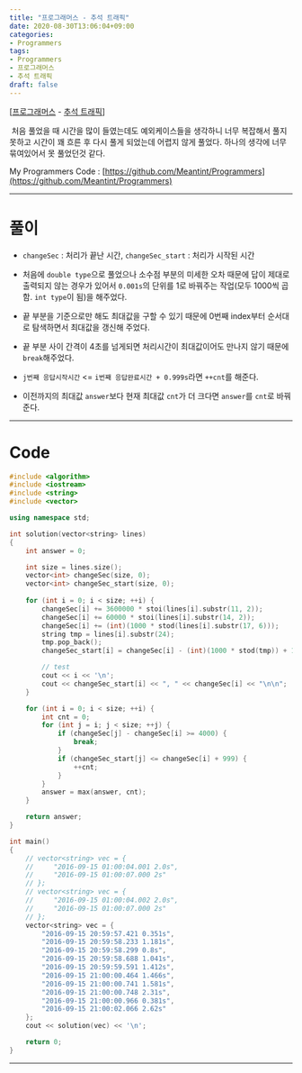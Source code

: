 ```yaml
---
title: "프로그래머스 - 추석 트래픽"
date: 2020-08-30T13:06:04+09:00
categories:
- Programmers
tags:
- Programmers
- 프로그래머스
- 추석 트래픽
draft: false
---
```


[[프로그래머스](https://programmers.co.kr/learn/courses/30/lessons/17676) - [추석 트래픽](https://programmers.co.kr/learn/courses/30/lessons/17676)]

&nbsp;처음 풀었을 때 시간을 많이 들였는데도 예외케이스들을 생각하니 너무 복잡해서 풀지 못하고 시간이 꽤 흐른 후 다시 풀게 되었는데 어렵지 않게 풀었다. 하나의 생각에 너무 묶여있어서 못 풀었던것 같다.

My Programmers Code : [https://github.com/Meantint/Programmers](https://github.com/Meantint/Programmers)

<hr>

# 풀이

- `changeSec` : 처리가 끝난 시간, `changeSec_start` : 처리가 시작된 시간

- 처음에 `double type`으로 풀었으나 소수점 부분의 미세한 오차 때문에 답이 제대로 출력되지 않는 경우가 있어서 `0.001s`의 단위를 1로 바꿔주는 작업(모두 1000씩 곱함. `int type`이 됨)을 해주었다.

- 끝 부분을 기준으로만 해도 최대값을 구할 수 있기 때문에 0번째 index부터 순서대로 탐색하면서 최대값을 갱신해 주었다.

- 끝 부분 사이 간격이 4초를 넘게되면 처리시간이 최대값이어도 만나지 않기 때문에 `break`해주었다.

- `j번째 응답시작시간` <= `i번째 응답완료시간 + 0.999s`라면 `++cnt`를 해준다.

- 이전까지의 최대값 `answer`보다 현재 최대값 `cnt`가 더 크다면 `answer`를 `cnt`로 바꿔준다.
  
<hr>

# Code
```C++
#include <algorithm>
#include <iostream>
#include <string>
#include <vector>

using namespace std;

int solution(vector<string> lines)
{
    int answer = 0;

    int size = lines.size();
    vector<int> changeSec(size, 0);
    vector<int> changeSec_start(size, 0);
    
    for (int i = 0; i < size; ++i) {
        changeSec[i] += 3600000 * stoi(lines[i].substr(11, 2));
        changeSec[i] += 60000 * stoi(lines[i].substr(14, 2));
        changeSec[i] += (int)(1000 * stod(lines[i].substr(17, 6)));
        string tmp = lines[i].substr(24);
        tmp.pop_back();
        changeSec_start[i] = changeSec[i] - (int)(1000 * stod(tmp)) + 1;

        // test
        cout << i << '\n';
        cout << changeSec_start[i] << ", " << changeSec[i] << "\n\n";
    }

    for (int i = 0; i < size; ++i) {
        int cnt = 0;
        for (int j = i; j < size; ++j) {
            if (changeSec[j] - changeSec[i] >= 4000) {
                break;
            }
            if (changeSec_start[j] <= changeSec[i] + 999) {
                ++cnt;
            }
        }
        answer = max(answer, cnt);
    }

    return answer;
}

int main()
{
    // vector<string> vec = {
    //     "2016-09-15 01:00:04.001 2.0s",
    //     "2016-09-15 01:00:07.000 2s"
    // };
    // vector<string> vec = {
    //     "2016-09-15 01:00:04.002 2.0s",
    //     "2016-09-15 01:00:07.000 2s"
    // };
    vector<string> vec = {
        "2016-09-15 20:59:57.421 0.351s",
        "2016-09-15 20:59:58.233 1.181s",
        "2016-09-15 20:59:58.299 0.8s",
        "2016-09-15 20:59:58.688 1.041s",
        "2016-09-15 20:59:59.591 1.412s",
        "2016-09-15 21:00:00.464 1.466s",
        "2016-09-15 21:00:00.741 1.581s",
        "2016-09-15 21:00:00.748 2.31s",
        "2016-09-15 21:00:00.966 0.381s",
        "2016-09-15 21:00:02.066 2.62s"
    };
    cout << solution(vec) << '\n';

    return 0;
}
```

<hr>